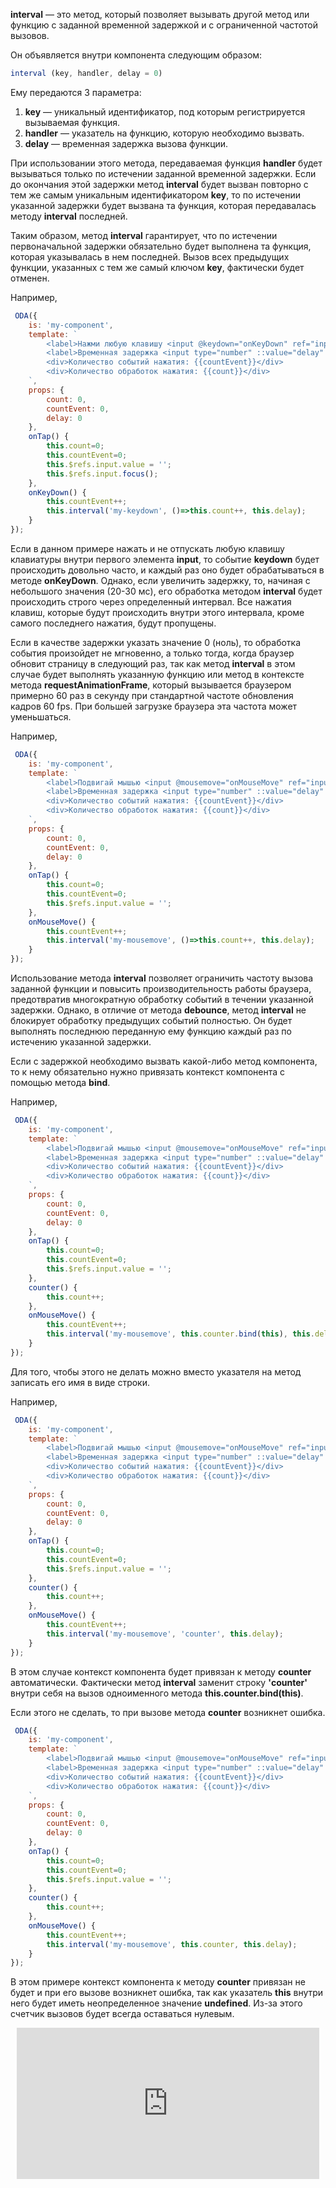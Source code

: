 **interval** — это метод, который позволяет вызывать другой метод или функцию с заданной временной задержкой и с ограниченной частотой вызовов.

Он объявляется внутри компонента следующим образом:

```javascript
interval (key, handler, delay = 0)
```

Ему передаются 3 параметра:

1. **key** — уникальный идентификатор, под которым регистрируется вызываемая функция.
1. **handler** — указатель на функцию, которую необходимо вызвать.
1. **delay** — временная задержка вызова функции.

При использовании этого метода, передаваемая функция **handler** будет вызываться только по истечении заданной временной задержки. Если до окончания этой задержки метод **interval** будет вызван повторно с тем же самым уникальным идентификатором **key**, то по истечении указанной задержки будет вызвана та функция, которая передавалась методу **interval** последней.

Таким образом, метод **interval** гарантирует, что по истечении первоначальной задержки обязательно будет выполнена та функция, которая указывалась в нем последней. Вызов всех предыдущих функции, указанных с тем же самый ключом **key**, фактически будет отменен.

Например,

```javascript _run_edit_[my-component.js]
 ODA({
    is: 'my-component',
    template: `
        <label>Нажми любую клавишу <input @keydown="onKeyDown" ref="input"> </label> <button @tap="onTap">Очистить</button><br>
        <label>Временная задержка <input type="number" ::value="delay" step="10">, мс</label>
        <div>Количество событий нажатия: {{countEvent}}</div>
        <div>Количество обработок нажатия: {{count}}</div>
    `,
    props: {
        count: 0,
        countEvent: 0,
        delay: 0
    },
    onTap() {
        this.count=0;
        this.countEvent=0;
        this.$refs.input.value = '';
        this.$refs.input.focus();
    },
    onKeyDown() {
        this.countEvent++;
        this.interval('my-keydown', ()=>this.count++, this.delay);
    }
});
```

Если в данном примере нажать и не отпускать любую клавишу клавиатуры внутри первого элемента **input**, то событие **keydown** будет происходить довольно часто, и каждый раз оно будет обрабатываться в методе **onKeyDown**. Однако, если увеличить задержку, то, начиная с небольшого значения (20-30 мc), его обработка методом **interval** будет происходить строго через определенный интервал. Все нажатия клавиш, которые будут происходить внутри этого интервала, кроме самого последнего нажатия, будут пропущены.

Если в качестве задержки указать значение 0 (ноль), то обработка события произойдет не мгновенно, а только тогда, когда браузер обновит страницу в следующий раз, так как метод **interval** в этом случае будет выполнять указанную функцию или метод в контексте метода **requestAnimationFrame**, который вызывается браузером примерно 60 раз в секунду при стандартной частоте обновления кадров 60 fps. При большей загрузке браузера эта частота может уменьшаться.

Например,

```javascript _run_edit_[my-component.js]
 ODA({
    is: 'my-component',
    template: `
        <label>Подвигай мышью <input @mousemove="onMouseMove" ref="input"> </label> <button @tap="onTap">Очистить</button><br>
        <label>Временная задержка <input type="number" ::value="delay" step="10">, мс</label>
        <div>Количество событий нажатия: {{countEvent}}</div>
        <div>Количество обработок нажатия: {{count}}</div>
    `,
    props: {
        count: 0,
        countEvent: 0,
        delay: 0
    },
    onTap() {
        this.count=0;
        this.countEvent=0;
        this.$refs.input.value = '';
    },
    onMouseMove() {
        this.countEvent++;
        this.interval('my-mousemove', ()=>this.count++, this.delay);
    }
});
```

Использование метода **interval** позволяет ограничить частоту вызова заданной функции и повысить производительность работы браузера, предотвратив многократную обработку событий в течении указанной задержки. Однако, в отличие от метода **debounce**, метод **interval** не блокирует обработку предыдущих событий полностью. Он будет выполнять последнюю переданную ему функцию каждый раз по истечению указанной задержки.

Если с задержкой необходимо вызвать какой-либо метод компонента, то к нему обязательно нужно привязать контекст компонента с помощью метода **bind**.

Например,

```javascript _run_edit_[my-component.js]
 ODA({
    is: 'my-component',
    template: `
        <label>Подвигай мышью <input @mousemove="onMouseMove" ref="input"> </label> <button @tap="onTap">Очистить</button><br>
        <label>Временная задержка <input type="number" ::value="delay" step="10">, мс</label>
        <div>Количество событий нажатия: {{countEvent}}</div>
        <div>Количество обработок нажатия: {{count}}</div>
    `,
    props: {
        count: 0,
        countEvent: 0,
        delay: 0
    },
    onTap() {
        this.count=0;
        this.countEvent=0;
        this.$refs.input.value = '';
    },
    counter() {
        this.count++;
    },
    onMouseMove() {
        this.countEvent++;
        this.interval('my-mousemove', this.counter.bind(this), this.delay);
    }
});
```

Для того, чтобы этого не делать можно вместо указателя на метод записать его имя в виде строки.

Например,

```javascript _run_edit_[my-component.js]
 ODA({
    is: 'my-component',
    template: `
        <label>Подвигай мышью <input @mousemove="onMouseMove" ref="input"> </label> <button @tap="onTap">Очистить</button><br>
        <label>Временная задержка <input type="number" ::value="delay" step="10">, мс</label>
        <div>Количество событий нажатия: {{countEvent}}</div>
        <div>Количество обработок нажатия: {{count}}</div>
    `,
    props: {
        count: 0,
        countEvent: 0,
        delay: 0
    },
    onTap() {
        this.count=0;
        this.countEvent=0;
        this.$refs.input.value = '';
    },
    counter() {
        this.count++;
    },
    onMouseMove() {
        this.countEvent++;
        this.interval('my-mousemove', 'counter', this.delay);
    }
});
```

В этом случае контекст компонента будет привязан к методу **counter** автоматически. Фактически метод **interval** заменит строку **'counter'** внутри себя на вызов одноименного метода **this.counter.bind(this)**.

Если этого не сделать, то при вызове метода **counter** возникнет ошибка.

```javascript error_run_edit_[my-component.js]
 ODA({
    is: 'my-component',
    template: `
        <label>Подвигай мышью <input @mousemove="onMouseMove" ref="input"> </label> <button @tap="onTap">Очистить</button><br>
        <label>Временная задержка <input type="number" ::value="delay" step="10">, мс</label>
        <div>Количество событий нажатия: {{countEvent}}</div>
        <div>Количество обработок нажатия: {{count}}</div>
    `,
    props: {
        count: 0,
        countEvent: 0,
        delay: 0
    },
    onTap() {
        this.count=0;
        this.countEvent=0;
        this.$refs.input.value = '';
    },
    counter() {
        this.count++;
    },
    onMouseMove() {
        this.countEvent++;
        this.interval('my-mousemove', this.counter, this.delay);
    }
});
```

В этом примере контекст компонента к методу **counter** привязан не будет и при его вызове возникнет ошибка, так как указатель **this** внутри него будет иметь неопределенное значение **undefined**. Из-за этого счетчик вызовов будет всегда оставаться нулевым.

<div style="position: relative; padding-bottom: 48%; margin: 10px">
    <iframe src="https://www.youtube.com/embed/tGBizM7TcOg?start=0" frameborder="0" allow="accelerometer; autoplay; encrypted-media; gyroscope; picture-in-picture" allowfullscreen
    style="position:absolute;width:100%;height:100%;"></iframe>
</div>
